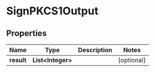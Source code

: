 

# SignPKCS1Output

## Properties

Name | Type | Description | Notes
------------ | ------------- | ------------- | -------------
**result** | **List&lt;Integer&gt;** |  |  [optional]



